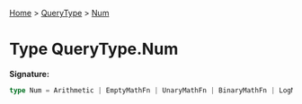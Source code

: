 [Home](../../../index.md) &gt; [QueryType](../../querytype.md) &gt; [Num](./num.md)

# Type QueryType.Num


<b>Signature:</b>

```typescript
type Num = Arithmetic | EmptyMathFn | UnaryMathFn | BinaryMathFn | LogMathFn | UnaryStrFnNum | BinaryStrFnNum | ArrayLength | StDistance | Polymorphic | NumericProperty | number;
```
